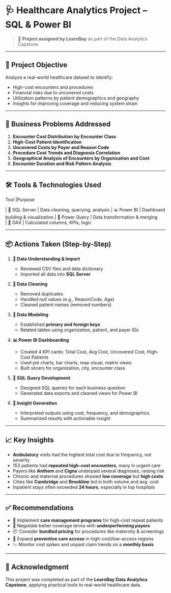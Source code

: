 # 🩺 Healthcare Analytics Project – SQL & Power BI

> 🚀 **Project assigned by LearnBay** as part of the Data Analytics Capstone

---

## 🎯 Project Objective

Analyze a real-world healthcare dataset to identify:
- High-cost encounters and procedures
- Financial risks due to uncovered costs
- Utilization patterns by patient demographics and geography
- Insights for improving coverage and reducing system strain

---

## 💼 Business Problems Addressed

1. **Encounter Cost Distribution by Encounter Class**  
2. **High-Cost Patient Identification**  
3. **Uncovered Costs by Payer and Reason Code**  
4. **Procedure Cost Trends and Diagnosis Correlation**  
5. **Geographical Analysis of Encounters by Organization and Cost**  
6. **Encounter Duration and Risk Pattern Analysis**

---

## 🛠️ Tools & Technologies Used

 Tool                |Purpose                         

| 🐘 SQL Server     | Data cleaning, querying, analysis 
| 📊 Power BI       | Dashboard building & visualization 
| 🔄 Power Query    | Data transformation & merging     
| 📐 DAX            | Calculated columns, KPIs, logic  

---

## 📦 Actions Taken (Step-by-Step)

1. **🧾 Data Understanding & Import**
   - Reviewed CSV files and data dictionary
   - Imported all data into **SQL Server**

2. **🧹 Data Cleaning**
   - Removed duplicates
   - Handled null values (e.g., ReasonCode, Age)
   - Cleaned patient names (removed numbers)

3. **🔑 Data Modeling**
   - Established **primary and foreign keys**
   - Related tables using organization, patient, and payer IDs

4. **📊 Power BI Dashboarding**
   - Created 4 KPI cards: Total Cost, Avg Cost, Uncovered Cost, High-Cost Patients
   - Used pie charts, bar charts, map visual, matrix views
   - Built slicers for organization, city, encounter class

5. **📌 SQL Query Development**
   - Designed SQL queries for each business question
   - Generated data exports and cleaned views for Power BI

6. **🧠 Insight Generation**
   - Interpreted outputs using cost, frequency, and demographics
   - Summarized results with actionable insight

---

## 📈 Key Insights

- **Ambulatory** visits had the highest total cost due to frequency, not severity
- 153 patients had **repeated high-cost encounters**, many in urgent care
- Payers like **Anthem** and **Cigna** underpaid several diagnoses, raising risk
- Chronic and maternal procedures showed **low coverage** but **high costs**
- Cities like **Cambridge** and **Brookline** led in both volume and avg. cost
- Inpatient stays often exceeded **24 hours**, especially in top hospitals

---

## ✅ Recommendations

- 🎯 Implement **care management programs** for high-cost repeat patients
- 🤝 Negotiate better coverage terms with **underperforming payers**
- 📦 Consider **bundled pricing** for procedures like maternity & screenings
- 🏥 Expand **preventive care access** in high-cost/low-access regions
- 📉 Monitor cost spikes and unpaid claim trends on a **monthly basis**

---

## 🙌 Acknowledgment

This project was completed as part of the **LearnBay Data Analytics Capstone**, applying practical tools to real-world healthcare data.


